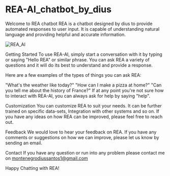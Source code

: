 # REA-AI_chatbot_by_dius

Welcome to REA chatbot
REA is a chatbot designed by dius to provide automated responses to user input. It is capable of understanding natural language and providing helpful and accurate information.

![REA_AI](https://user-images.githubusercontent.com/114764373/211961451-de1ff819-29dc-49c9-b4db-f3c6860dc942.jpg)

Getting Started
To use REA-AI, simply start a conversation with it by typing or saying "Hello REA" or similar phrase. You can ask REA a variety of questions and it will do its best to understand and provide a response.

Here are a few examples of the types of things you can ask REA:

"What's the weather like today?"
"How can I make a pizza at home?"
"Can you tell me about the history of France?"
If at any point you're not sure how to interact with REA-AI, you can always ask for help by saying "help".

Customization
You can customize REA to suit your needs. It can be further trained on specific data-sets, Integration with other systems and so on. If you have any ideas on how REA can be improved, please feel free to reach out.

Feedback
We would love to hear your feedback on REA. If you have any comments or suggestions on how we can improve, please let us know by sending an email.

Contact
If you have any question or run into any problem please contact me on montenegrodiussantos1@gmail.com

Happy Chatting with REA!
